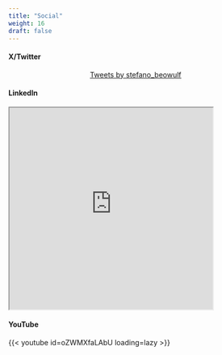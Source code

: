```yaml
---
title: "Social"
weight: 16
draft: false
---
```

#### X/Twitter
<p></p>
<div style="display: flex; justify-content: center; margin: 0 auto;">
<a class="twitter-timeline" data-chrome="nofooter" data-tweet-limit="5" data-theme="auto" data-width="80%" data-height="400%" data-dnt="true" href="https://twitter.com/stefano_beowulf?ref_src=twsrc%5Etfw">Tweets by stefano_beowulf</a> <script async src="https://platform.twitter.com/widgets.js" charset="utf-8"></script>
</div>

<p></p><p></p><p></p>

#### LinkedIn
<p></p>
<iframe src='https://widgets.sociablekit.com/linkedin-profile-posts/iframe/25448312' frameborder='1' width='80%' height='400px'></iframe>

<p></p><p></p><p></p>

#### YouTube
<p></p>
{{< youtube id=oZWMXfaLAbU loading=lazy >}}

<p></p><p></p><p></p>
